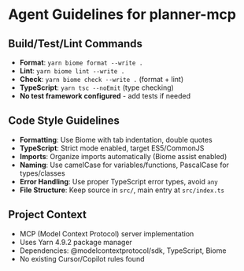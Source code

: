 # Agent Guidelines for planner-mcp

## Build/Test/Lint Commands
- **Format**: `yarn biome format --write .`
- **Lint**: `yarn biome lint --write .`
- **Check**: `yarn biome check --write .` (format + lint)
- **TypeScript**: `yarn tsc --noEmit` (type checking)
- **No test framework configured** - add tests if needed

## Code Style Guidelines
- **Formatting**: Use Biome with tab indentation, double quotes
- **TypeScript**: Strict mode enabled, target ES5/CommonJS
- **Imports**: Organize imports automatically (Biome assist enabled)
- **Naming**: Use camelCase for variables/functions, PascalCase for types/classes
- **Error Handling**: Use proper TypeScript error types, avoid `any`
- **File Structure**: Keep source in `src/`, main entry at `src/index.ts`

## Project Context
- MCP (Model Context Protocol) server implementation
- Uses Yarn 4.9.2 package manager
- Dependencies: @modelcontextprotocol/sdk, TypeScript, Biome
- No existing Cursor/Copilot rules found